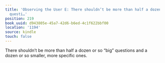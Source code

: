 ```yaml
---
title: 'Observing the User E: There shouldn’t be more than half a dozen or so “big”
  questi…'
position: 219
book_uuid: d943805e-45a7-42d6-b6ed-4c1f622bbf00
location: '1194'
source: kindle
touch: false
---
```


There shouldn’t be more than half a dozen or so “big” questions and a dozen or so smaller, more specific ones.